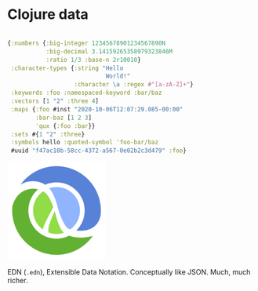 <div class="slide">

# Clojure data
<div class="gutters-10 row">
<div class="column" style="flex: 4">

``` clojure
{:numbers {:big-integer 12345678901234567890N
           :big-decimal 3.14159265358979323846M
           :ratio 1/3 :base-n 2r10010}
 :character-types {:string "Hello
                            World!"
                   :character \a :regex #"[a-zA-Z]+"}
 :keywords :foo :namespaced-keyword :bar/baz
 :vectors [1 "2" :three 4]
 :maps {:foo #inst "2020-10-06T12:07:29.085-00:00" 
        :bar-baz [1 2 3]
        'qux {:foo :bar}}
 :sets #{1 "2" :three}
 :symbols hello :quoted-symbol 'foo-bar/baz
 #uuid "f47ac10b-58cc-4372-a567-0e02b2c3d479" :foo}
```
</div>

<div class="column">
<img src="images/clj.png" height=200 width=200>
</div>
</div>

EDN (`.edn`), Extensible Data Notation. Conceptually like JSON. Much, much richer.
</div>
